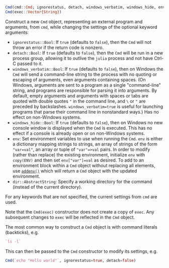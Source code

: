 ```julia
Cmd(cmd::Cmd; ignorestatus, detach, windows_verbatim, windows_hide, env, dir)
Cmd(exec::Vector{String})
```

Construct a new `Cmd` object, representing an external program and arguments, from `cmd`, while changing the settings of the optional keyword arguments:

  * `ignorestatus::Bool`: If `true` (defaults to `false`), then the `Cmd` will not throw an error if the return code is nonzero.
  * `detach::Bool`: If `true` (defaults to `false`), then the `Cmd` will be run in a new process group, allowing it to outlive the `julia` process and not have Ctrl-C passed to it.
  * `windows_verbatim::Bool`: If `true` (defaults to `false`), then on Windows the `Cmd` will send a command-line string to the process with no quoting or escaping of arguments, even arguments containing spaces. (On Windows, arguments are sent to a program as a single "command-line" string, and programs are responsible for parsing it into arguments. By default, empty arguments and arguments with spaces or tabs are quoted with double quotes `"` in the command line, and `\` or `"` are preceded by backslashes. `windows_verbatim=true` is useful for launching programs that parse their command line in nonstandard ways.) Has no effect on non-Windows systems.
  * `windows_hide::Bool`: If `true` (defaults to `false`), then on Windows no new console window is displayed when the `Cmd` is executed. This has no effect if a console is already open or on non-Windows systems.
  * `env`: Set environment variables to use when running the `Cmd`. `env` is either a dictionary mapping strings to strings, an array of strings of the form `"var=val"`, an array or tuple of `"var"=>val` pairs. In order to modify (rather than replace) the existing environment, initialize `env` with `copy(ENV)` and then set `env["var"]=val` as desired.  To add to an environment block within a `Cmd` object without replacing all elements, use [`addenv()`](@ref) which will return a `Cmd` object with the updated environment.
  * `dir::AbstractString`: Specify a working directory for the command (instead of the current directory).

For any keywords that are not specified, the current settings from `cmd` are used.

Note that the `Cmd(exec)` constructor does not create a copy of `exec`. Any subsequent changes to `exec` will be reflected in the `Cmd` object.

The most common way to construct a `Cmd` object is with command literals (backticks), e.g.

```julia
`ls -l`
```

This can then be passed to the `Cmd` constructor to modify its settings, e.g.

```julia
Cmd(`echo "Hello world"`, ignorestatus=true, detach=false)
```
